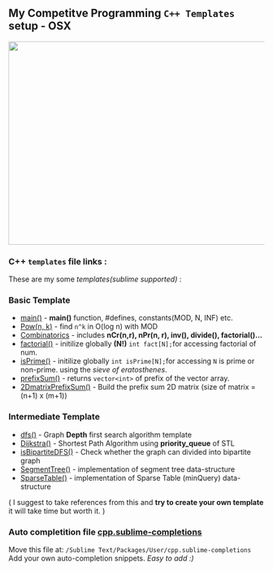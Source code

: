  ## My Competitve Programming ` C++ Templates ` setup - OSX

<div align="center">
  <img src="https://user-images.githubusercontent.com/74103314/211152845-5c4f82d9-d044-4f76-80a1-f276cb7aad65.gif" width="700" height="400"/>
</div>


### C++ `templates` file links : 

These are my some *templates(sublime supported)* : 
### Basic Template
- [main()](./akhilsharmaa.sublime-snippet) - **main()** function, #defines, constants(MOD, N, INF) etc. 
- [Pow(n, k)](./binpow.sublime-snippet) - find `n^k` in O(log n) with MOD
- [Combinatorics](./combinatorics-arithmetic.sublime-snippet) - includes  **nCr(n,r),  nPr(n, r), inv(), divide(), factorial()...**
- [factorial()](./factorial.sublime-snippet) - initilize globally **(N!)** `int fact[N];`for accessing factorial of num. 
- [isPrime()](./isPrime-sieveofE.sublime-snippet) - initilize globally  `int isPrime[N];`for accessing `N` is prime or non-prime. using the *sieve of eratosthenes*. 
- [prefixSum()](./prefixSum.sublime-snippet) - returns `vector<int>` of prefix of the vector array.
- [2DmatrixPrefixSum()](./matrixPrefixSum.sublime-snippet) - Build the prefix sum 2D matrix (size of matrix = (n+1) x (m+1))

### Intermediate Template
- [dfs()](./dfs.sublime-snippet) - Graph **Depth** first search algorithm template
- [Dijkstra()](./DijkstraAlgo.sublime-snippet) - Shortest Path Algorithm using **priority_queue** of STL 
- [isBipartiteDFS()](./isBipartite-DFS.sublime-snippet) - Check whether the graph can divided into bipartite graph 
- [SegmentTree()](./SegmentTree.sublime-snippet) - implementation of segment tree data-structure 
- [SparseTable()](./SparseTable.sublime-snippet) - implementation of Sparse Table (minQuery) data-structure 

( I suggest to take references from this and **try to create your own template** it will take time but worth it. )

### Auto completition file [cpp.sublime-completions](https://github.com/akhilsharmaa/Competitive-Programming-SETUP/blob/main/cpp.sublime-completions)
Move this file at: ```/Sublime Text/Packages/User/cpp.sublime-completions``` Add your own auto-completion snippets. *Easy to add :)*
